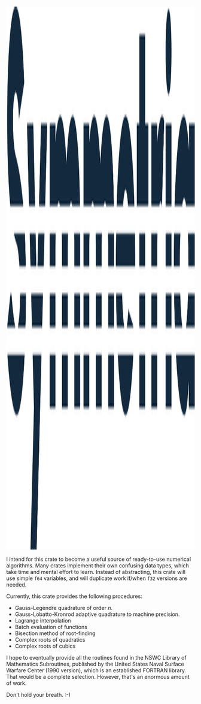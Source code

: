 <p align="center">
  <img width="2100" height="1450" src="./Wordmark.png">
</p>

I intend for this crate to become a useful source of ready-to-use numerical algorithms.
Many crates implement their own confusing data types, which take time and mental effort
to learn. Instead of abstracting, this crate will use simple `f64` variables, and will
duplicate work if/when `f32` versions are needed.

Currently, this crate provides the following procedures:
- Gauss-Legendre quadrature of order *n*.
- Gauss-Lobatto-Kronrod adaptive quadrature to machine precision.
- Lagrange interpolation
- Batch evaluation of functions
- Bisection method of root-finding
- Complex roots of quadratics
- Complex roots of cubics

I hope to eventually provide all the routines found in the NSWC Library of Mathematics Subroutines,
published by the United States Naval Surface Warfare Center (1990 version), which is an established
FORTRAN library. That would be a complete selection. However, that's an enormous amount of work.

Don't hold your breath. :-)

